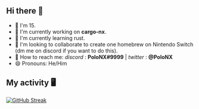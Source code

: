 ## Hi there 👋

- 🍰 I'm 15.
- 🔭 I'm currently working on **cargo-nx**.
- 🌱 I'm currently learning rust.
- 👯 I'm looking to collaborate to create one homebrew on Nintendo Switch (dm me on discord if you want to do this).
- 📮 How to reach me: _discord_ : **PoloNX#9999** | _twitter_ : **@PoloNX**
- 😄 Pronouns: He/Him

## My activity 🖥️ 

[![GitHub Streak](https://github-readme-streak-stats.herokuapp.com?user=PoloNX&theme=tokyonight&date_format=M%20j%5B%2C%20Y%5D)](https://git.io/streak-stats) 
  
